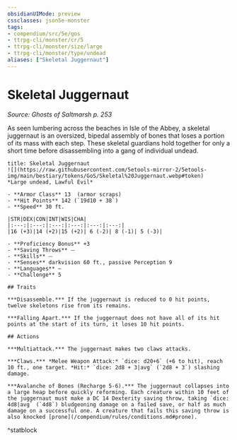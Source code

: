 ```yaml
---
obsidianUIMode: preview
cssclasses: json5e-monster
tags:
- compendium/src/5e/gos
- ttrpg-cli/monster/cr/5
- ttrpg-cli/monster/size/large
- ttrpg-cli/monster/type/undead
aliases: ["Skeletal Juggernaut"]
---
```

# Skeletal Juggernaut
*Source: Ghosts of Saltmarsh p. 253*  

As seen lumbering across the beaches in Isle of the Abbey, a skeletal juggernaut is an oversized, bipedal assembly of bones that loses a portion of its mass with each step. These skeletal guardians hold together for only a short time before disassembling into a gang of individual undead.

```ad-statblock
title: Skeletal Juggernaut
![](https://raw.githubusercontent.com/5etools-mirror-2/5etools-img/main/bestiary/tokens/GoS/Skeletal%20Juggernaut.webp#token)
*Large undead, Lawful Evil*

- **Armor Class** 13  (armor scraps)
- **Hit Points** 142 (`19d10 + 38`)
- **Speed** 30 ft.

|STR|DEX|CON|INT|WIS|CHA|
|:---:|:---:|:---:|:---:|:---:|:---:|
|16 (+3)|14 (+2)|15 (+2)| 6 (-2)| 8 (-1)| 5 (-3)|

- **Proficiency Bonus** +3
- **Saving Throws** ⏤
- **Skills** ⏤
- **Senses** darkvision 60 ft., passive Perception 9
- **Languages** —
- **Challenge** 5

## Traits

***Disassemble.*** If the juggernaut is reduced to 0 hit points, twelve skeletons rise from its remains.

***Falling Apart.*** If the juggernaut does not have all of its hit points at the start of its turn, it loses 10 hit points.

## Actions

***Multiattack.*** The juggernaut makes two claws attacks.

***Claws.*** *Melee Weapon Attack:* `dice: d20+6` (+6 to hit), reach 10 ft., one target. *Hit:* `dice: 2d8 + 3|avg` (`2d8 + 3`) slashing damage.

***Avalanche of Bones (Recharge 5-6).*** The juggernaut collapses into a large heap before quickly reforming. Each creature within 10 feet of the juggernaut must make a DC 14 Dexterity saving throw, taking `dice: 4d8|avg` (`4d8`) bludgeoning damage on a failed save, or half as much damage on a successful one. A creature that fails this saving throw is also knocked [prone](/compendium/rules/conditions.md#prone).
```
^statblock